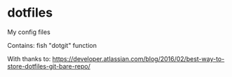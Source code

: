 # dotfiles
My config files

Contains:
fish "dotgit" function


With thanks to:
https://developer.atlassian.com/blog/2016/02/best-way-to-store-dotfiles-git-bare-repo/
